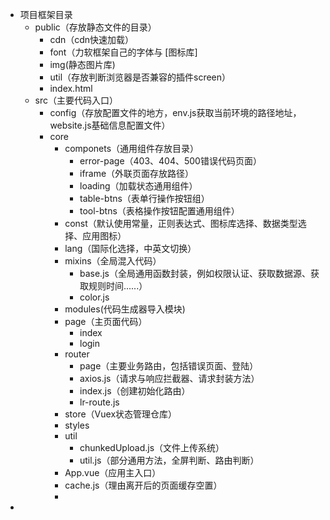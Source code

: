 - 项目框架目录
	- public（存放静态文件的目录）
		- cdn（cdn快速加载）
		- font（力软框架自己的字体与 [图标库]
		- img(静态图片库)
		- util（存放判断浏览器是否兼容的插件screen）
		- index.html
	- src（主要代码入口）
		- config（存放配置文件的地方，env.js获取当前环境的路径地址，website.js基础信息配置文件）
		- core
			- componets（通用组件存放目录）
				- error-page（403、404、500错误代码页面）
				- iframe（外联页面存放路径）
				- loading（加载状态通用组件）
				- table-btns（表单行操作按钮组）
				- tool-btns（表格操作按钮配置通用组件）
			- const（默认使用常量，正则表达式、图标库选择、数据类型选择、应用图标）
			- lang（国际化选择，中英文切换）
			- mixins（全局混入代码）
				- base.js（全局通用函数封装，例如权限认证、获取数据源、获取规则时间......）
				- color.js
			- modules(代码生成器导入模块)
			- page（主页面代码）
				- index
				- login
			- router
				- page（主要业务路由，包括错误页面、登陆）
				- axios.js（请求与响应拦截器、请求封装方法）
				- index.js（创建初始化路由）
				- lr-route.js
			- store（Vuex状态管理仓库）
			- styles
			- util
				- chunkedUpload.js（文件上传系统）
				- util.js（部分通用方法，全屏判断、路由判断）
			- App.vue（应用主入口）
			- cache.js（理由离开后的页面缓存空置）
			-
-